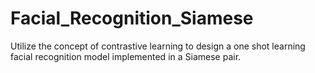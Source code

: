 # Facial_Recognition_Siamese
Utilize the concept of contrastive learning to design a one shot learning facial recognition model implemented in a Siamese pair.
